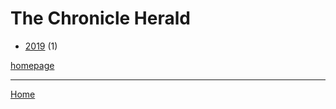 # The Chronicle Herald

  * [2019](./the-chronicle-herald-2019.md) (1)

[homepage](https://www.thechronicleherald.ca/)

----

[Home](../index.md)
